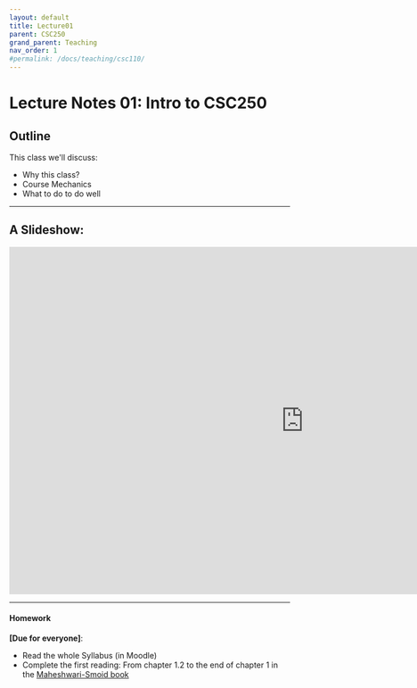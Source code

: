 ```yaml
---
layout: default
title: Lecture01
parent: CSC250
grand_parent: Teaching
nav_order: 1
#permalink: /docs/teaching/csc110/
---  
```

  

Lecture Notes 01: Intro to CSC250
===========================================



Outline
-------

This class we'll discuss:

* Why this class?
* Course Mechanics
* What to do to do well

  

* * *



A Slideshow:
---------------


<iframe src="https://docs.google.com/presentation/d/e/2PACX-1vSpX0V2gbeXOFn5I10MqmQ6oF7vwjEQwz1DqRDeQo8BCPiUyDwpKawCbR2H5j27oQTbNB8DG56YnQhx/embed?start=false&loop=false&delayms=60000" frameborder="0" width="1055" height="623" allowfullscreen="true" mozallowfullscreen="true" webkitallowfullscreen="true"></iframe>
  

  

* * *

  

#### Homework

  
**\[Due for everyone\]**: 

  * Read the whole Syllabus (in Moodle)
  * Complete the first reading: From chapter 1.2 to the end of chapter 1 in the [Maheshwari-Smoid book](https://cglab.ca/~michiel/TheoryOfComputation/TheoryOfComputation.pdf)

